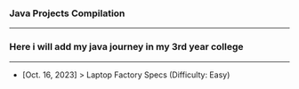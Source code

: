 ### Java Projects Compilation
---

<h3>Here i will add my java journey in my 3rd year college</h3>

---

- [Oct. 16, 2023] > Laptop Factory Specs (Difficulty: Easy)

